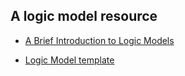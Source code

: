 ## A logic model resource

- [A Brief Introduction to Logic Models](/introduction-lms.docx "Introduction to Logic Models")

- [Logic Model template](/logic-model-template.docx "Logic Model template")
